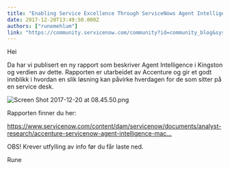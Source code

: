 ```yaml
---
title: "Enabling Service Excellence Through ServiceNows Agent Intelligence Accenture report"
date: 2017-12-20T13:49:50.000Z
authors: ["runemehlum"]
link: "https://community.servicenow.com/community?id=community_blog&sys_id=ecfda22ddbd0dbc01dcaf3231f961961"
---
```

<p>Hei</p><p></p><p>Da har vi publisert en ny rapport som beskriver Agent Intelligence i Kingston og verdien av dette. Rapporten er utarbeidet av Accenture og gir et godt innblikk i hvordan en slik løsning kan påvirke hverdagen for de som sitter på en service desk.</p><p><img  alt="Screen Shot 2017-12-20 at 08.45.50.png" class="image-1 jive-image" src="c1599982db1c1b04ed6af3231f96195d.iix" style="height: auto;"/></p><p>Rapporten finner du her:</p><p><a href="https://www.servicenow.com/content/dam/servicenow/documents/analyst-research/accenture-servicenow-agent-intelligence-machine-learning-pov.pdf" title="https://www.servicenow.com/content/dam/servicenow/documents/analyst-research/accenture-servicenow-agent-intelligence-machine-learning-pov.pdf">https://www.servicenow.com/content/dam/servicenow/documents/analyst-research/accenture-servicenow-agent-intelligence-mac…</a> </p><p></p><p>OBS! Krever utfylling av info før du får laste ned.</p><p></p><p>Rune</p>